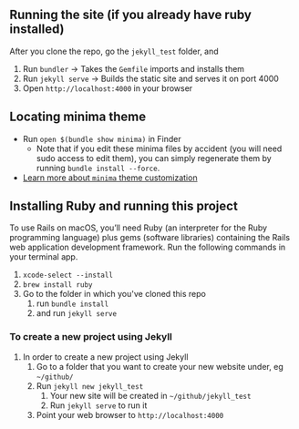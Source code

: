 ## Running the site (if you already have ruby installed)
After you clone the repo, go the `jekyll_test` folder, and
1. Run `bundler` → Takes the `Gemfile` imports and installs them
1. Run `jekyll serve` → Builds the static site and serves it on port 4000
1. Open `http://localhost:4000` in your browser

## Locating minima theme
- Run `open $(bundle show minima)` in Finder
    - Note that if you edit these minima files by accident (you will need sudo access to edit them),
      you can simply regenerate them by running `bundle install --force`.
- [Learn more about `minima` theme customization](https://github.com/jekyll/minima)

## Installing Ruby and running this project
To use Rails on macOS, you’ll need Ruby (an interpreter for the Ruby programming language) plus gems (software libraries) containing the Rails web application development framework. Run the following commands in your terminal app.
1. `xcode-select --install`
1. `brew install ruby`
1. Go to the folder in which you've cloned this repo
    1. run `bundle install`
    1. and run `jekyll serve`

### To create a new project using Jekyll
1. In order to create a new project using Jekyll
    1. Go to a folder that you want to create your new website under, eg `~/github/`
    1. Run `jekyll new jekyll_test`
        1. Your new site will be created in `~/github/jekyll_test` 
        1. Run `jekyll serve` to run it
    1. Point your web browser to `http://localhost:4000`